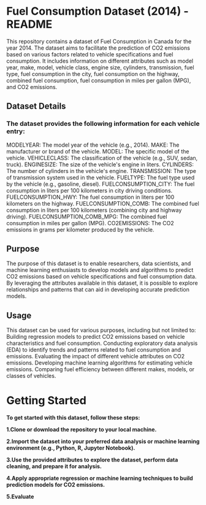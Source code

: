 <h1>Fuel Consumption Dataset (2014) - README</h1>

<p>This repository contains a dataset of Fuel Consumption in Canada for the year 2014. The dataset aims to facilitate the prediction of CO2 emissions based on various factors related to vehicle specifications and fuel consumption. It includes information on different attributes such as model year, make, model, vehicle class, engine size, cylinders, transmission, fuel type, fuel consumption in the city, fuel consumption on the highway, combined fuel consumption, fuel consumption in miles per gallon (MPG), and CO2 emissions.
</p>

<h2>Dataset Details</h2>
<h3>The dataset provides the following information for each vehicle entry:</h3>
<p>
MODELYEAR: The model year of the vehicle (e.g., 2014).
MAKE: The manufacturer or brand of the vehicle.
MODEL: The specific model of the vehicle.
VEHICLECLASS: The classification of the vehicle (e.g., SUV, sedan, truck).
ENGINESIZE: The size of the vehicle's engine in liters.
CYLINDERS: The number of cylinders in the vehicle's engine.
TRANSMISSION: The type of transmission system used in the vehicle.
FUELTYPE: The fuel type used by the vehicle (e.g., gasoline, diesel).
FUELCONSUMPTION_CITY: The fuel consumption in liters per 100 kilometers in city driving conditions.
FUELCONSUMPTION_HWY: The fuel consumption in liters per 100 kilometers on the highway.
FUELCONSUMPTION_COMB: The combined fuel consumption in liters per 100 kilometers (combining city and highway driving).
FUELCONSUMPTION_COMB_MPG: The combined fuel consumption in miles per gallon (MPG).
CO2EMISSIONS: The CO2 emissions in grams per kilometer produced by the vehicle.
</p>
<h2>Purpose</h2>
<p>The purpose of this dataset is to enable researchers, data scientists, and machine learning enthusiasts to develop models and algorithms to predict CO2 emissions based on vehicle specifications and fuel consumption data. By leveraging the attributes available in this dataset, it is possible to explore relationships and patterns that can aid in developing accurate prediction models.
</p>
<h2>Usage</h2>
<p>
This dataset can be used for various purposes, including but not limited to:
Building regression models to predict CO2 emissions based on vehicle characteristics and fuel consumption.
Conducting exploratory data analysis (EDA) to identify trends and patterns related to fuel consumption and emissions.
Evaluating the impact of different vehicle attributes on CO2 emissions.
Developing machine learning algorithms for estimating vehicle emissions.
Comparing fuel efficiency between different makes, models, or classes of vehicles.
</p>

<h1>Getting Started</h1>
<p>
<b>To get started with this dataset, follow these steps:<b>
<p>1.Clone or download the repository to your local machine.</p>
<p>2.Import the dataset into your preferred data analysis or machine learning environment (e.g., Python, R, Jupyter Notebook).</p>
<p>3.Use the provided attributes to explore the dataset, perform data cleaning, and prepare it for analysis.</p>
<p>4.Apply appropriate regression or machine learning techniques to build prediction models for CO2 emissions.</p>
<p>5.Evaluate</p>
</p>
